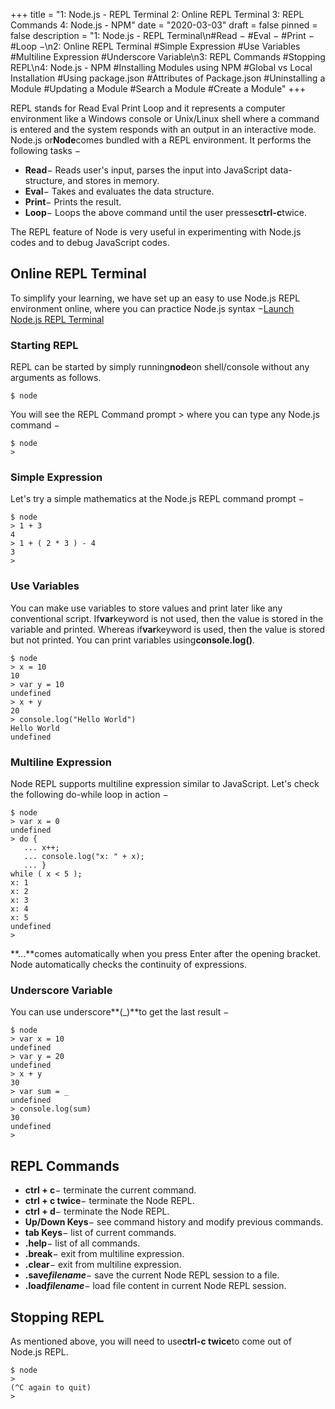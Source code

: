 +++
title = "1: Node.js - REPL Terminal 2: Online REPL Terminal 3: REPL Commands 4: Node.js - NPM"
date = "2020-03-03"
draft = false
pinned = false
description = "1: Node.js - REPL Terminal\n#Read −  #Eval − #Print −  #Loop −\n2: Online REPL Terminal #Simple Expression #Use Variables #Multiline Expression #Underscore Variable\n3: REPL Commands #Stopping REPL\n4: Node.js - NPM #Installing Modules using NPM #Global vs Local Installation #Using package.json #Attributes of Package.json #Uninstalling a Module #Updating a Module #Search a Module #Create a Module"
+++
<!--StartFragment-->

REPL stands for Read Eval Print Loop and it represents a computer environment like a Windows console or Unix/Linux shell where a command is entered and the system responds with an output in an interactive mode. Node.js or**Node**comes bundled with a REPL environment. It performs the following tasks −

* **Read**− Reads user's input, parses the input into JavaScript data-structure, and stores in memory.
* **Eval**− Takes and evaluates the data structure.
* **Print**− Prints the result.
* **Loop**− Loops the above command until the user presses**ctrl-c**twice.

The REPL feature of Node is very useful in experimenting with Node.js codes and to debug JavaScript codes.

## Online REPL Terminal

To simplify your learning, we have set up an easy to use Node.js REPL environment online, where you can practice Node.js syntax −[Launch Node.js REPL Terminal](https://www.tutorialspoint.com/nodejs_terminal_online.php "Node.js Terminal Online")

### Starting REPL

REPL can be started by simply running**node**on shell/console without any arguments as follows.

```
$ node
```

You will see the REPL Command prompt > where you can type any Node.js command −

```
$ node
>
```

### Simple Expression

Let's try a simple mathematics at the Node.js REPL command prompt −

```
$ node
> 1 + 3
4
> 1 + ( 2 * 3 ) - 4
3
>
```

### Use Variables

You can make use variables to store values and print later like any conventional script. If**var**keyword is not used, then the value is stored in the variable and printed. Whereas if**var**keyword is used, then the value is stored but not printed. You can print variables using**console.log()**.

```
$ node
> x = 10
10
> var y = 10
undefined
> x + y
20
> console.log("Hello World")
Hello World
undefined
```

### Multiline Expression

Node REPL supports multiline expression similar to JavaScript. Let's check the following do-while loop in action −

```
$ node
> var x = 0
undefined
> do {
   ... x++;
   ... console.log("x: " + x);
   ... } 
while ( x < 5 );
x: 1
x: 2
x: 3
x: 4
x: 5
undefined
>
```

**...**comes automatically when you press Enter after the opening bracket. Node automatically checks the continuity of expressions.

### Underscore Variable

You can use underscore**(_)**to get the last result −

```
$ node
> var x = 10
undefined
> var y = 20
undefined
> x + y
30
> var sum = _
undefined
> console.log(sum)
30
undefined
>
```

## REPL Commands

* **ctrl + c**− terminate the current command.
* **ctrl + c twice**− terminate the Node REPL.
* **ctrl + d**− terminate the Node REPL.
* **Up/Down Keys**− see command history and modify previous commands.
* **tab Keys**− list of current commands.
* **.help**− list of all commands.
* **.break**− exit from multiline expression.
* **.clear**− exit from multiline expression.
* **.save*filename***− save the current Node REPL session to a file.
* **.load*filename***− load file content in current Node REPL session.

## Stopping REPL

As mentioned above, you will need to use**ctrl-c twice**to come out of Node.js REPL.

```
$ node
>
(^C again to quit)
>
```

<!--EndFragment-->